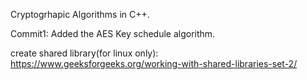 Cryptogrhapic Algorithms in C++.

Commit1: Added the AES Key schedule algorithm.

create shared library(for linux only): https://www.geeksforgeeks.org/working-with-shared-libraries-set-2/